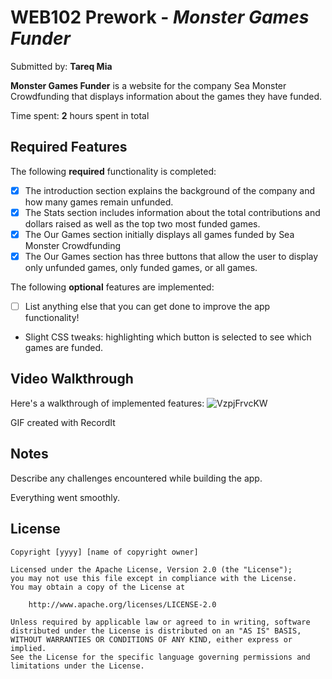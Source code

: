 # WEB102 Prework - *Monster Games Funder*

Submitted by: **Tareq Mia**

**Monster Games Funder** is a website for the company Sea Monster Crowdfunding that displays information about the games they have funded.

Time spent: **2** hours spent in total  

## Required Features

The following **required** functionality is completed:

* [x] The introduction section explains the background of the company and how many games remain unfunded.
* [x] The Stats section includes information about the total contributions and dollars raised as well as the top two most funded games.
* [x] The Our Games section initially displays all games funded by Sea Monster Crowdfunding
* [x] The Our Games section has three buttons that allow the user to display only unfunded games, only funded games, or all games.

The following **optional** features are implemented:

* [ ] List anything else that you can get done to improve the app functionality!
- Slight CSS tweaks: highlighting which button is selected to see which games are funded.

## Video Walkthrough

Here's a walkthrough of implemented features:
![VzpjFrvcKW](https://user-images.githubusercontent.com/39747003/212726626-d10df82f-9f0a-40d9-b7a7-7ee40160ed55.gif)


GIF created with RecordIt  


## Notes

Describe any challenges encountered while building the app.

Everything went smoothly.

## License

    Copyright [yyyy] [name of copyright owner]

    Licensed under the Apache License, Version 2.0 (the "License");
    you may not use this file except in compliance with the License.
    You may obtain a copy of the License at

        http://www.apache.org/licenses/LICENSE-2.0

    Unless required by applicable law or agreed to in writing, software
    distributed under the License is distributed on an "AS IS" BASIS,
    WITHOUT WARRANTIES OR CONDITIONS OF ANY KIND, either express or implied.
    See the License for the specific language governing permissions and
    limitations under the License.
